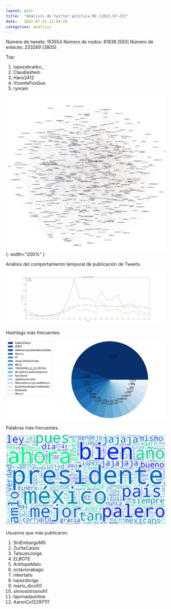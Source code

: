 ```yaml
---
layout: post
title:  "Análisis de twitter política MX [2022-07-23]"
date:   2022-07-23 12:58:29
categories: analisis
---
```


Número de tweets: 153554
Número de nodos: 81838 [550]
Número de enlaces: 233269 [3805]

Top:
1.  lopezobrador_
1.  Claudiashein
1.  Hans2412
1.  VicenteFoxQue
1.  rynram

![red](../assets/img/posts/2022-07-23/net.jpg){: width="200%" }

Análisis del comportamiento temporal de publicación de Tweets.

![temporal](../assets/img/posts/2022-07-23/temporal.jpg)

Hashtags más frecuentes.

![hashtags](../assets/img/posts/2022-07-23/hashtags.jpg)

Palabras más frecuentes.

![words](../assets/img/posts/2022-07-23/words.jpg)

Usuarios que más publicaron.

1.  SinEmbargoMX
1.  ZuritaCarpio
1.  TatsumiJorge
1.  ELBOTE
1.  AntilopeMalo
1.  octaviorabago
1.  inkertatis
1.  lopezdoriga
1.  mario_dico50
1.  sinnosotrosnoh1
1.  lajornadaonline
1.  AaronCo12297111